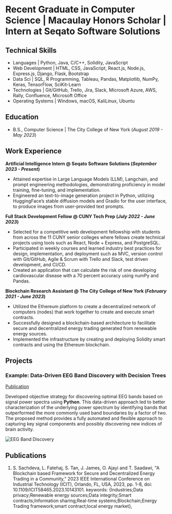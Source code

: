 
# Recent Graduate in Computer Science | Macaulay Honors Scholar | Intern at Seqato Software Solutions

## Technical Skills
- Languages | Python, Java, C/C++, Solidity, JavaScript
- Web Development | HTML, CSS, JavaScript, React.js, Node.js, Express.js, Django, Flask, Bootstrap
- Data Sci | SQL, R Programming, Tableau, Pandas, Matplotlib, NumPy, Keras, TensorFlow, SciKit-Learn
- Technologies | Git/GitHub, Trello, Jira, Slack, Microsoft Azure, AWS, Rally, Confluence, Microsoft Office
- Operating Systems | Windows, macOS, KaliLinux, Ubuntu

## Education        		
- B.S., Computer Science | The City College of New York (_August 2019 - May 2023_)

## Work Experience
**Artificial Intelligence Intern @ Seqato Software Solutions (_September 2023 - Present_)**
- Attained expertise in Large Language Models (LLM), Langchain, and prompt engineering methodologies, demonstrating
proficiency in model training, fine-tuning, and implementation.
- Engineered an text-to-image generation project in Python, utilizing HuggingFace’s stable diffusion models and Gradio for the
user interface, to produce images from user-provided text prompts.

**Full Stack Development Fellow @ CUNY Tech Prep (_July 2022 - June 2023_)**
- Selected for a competitive web development fellowship with students from across the 11 CUNY senior colleges where fellows
create technical projects using tools such as React, Node + Express, and PostgreSQL.
- Participated in weekly courses and learned industry best practices for design, implementation, and deployment such as MVC,
version control with Git/GitHub, Agile & Scrum with Trello and Slack, test driven development, and CI/CD.
- Created an application that can calculate the risk of one developing cardiovascular disease with a 70 percent accuracy using numPy and Pandas.

**Blockchain Research Assistant @ The City College of New York (_February 2021 - June 2023_)**
- Utilized the Ethereum platform to create a decentralized network of computers (nodes) that work together to create and
execute smart contracts.
- Successfully designed a blockchain-based architecture to facilitate secure and decentralized energy trading generated from
renewable energy sources.
- Implemented the infrastructure by creating and deploying Solidity smart contracts and using the Ethereum blockchain.

## Projects
### Example: Data-Driven EEG Band Discovery with Decision Trees
[Publication](https://www.mdpi.com/1424-8220/22/8/3048)

Developed objective strategy for discovering optimal EEG bands based on signal power spectra using **Python**. This data-driven approach led to better characterization of the underlying power spectrum by identifying bands that outperformed the more commonly used band boundaries by a factor of two. The proposed method provides a fully automated and flexible approach to capturing key signal components and possibly discovering new indices of brain activity.

![EEG Band Discovery](/assets/img/eeg_band_discovery.jpeg)


## Publications
1. S. Sachdeva, L. Fatehaj, S. Tan, J. James, O. Ajayi and T. Saadawi, "A Blockchain based Framework for Secure and Decentralized Energy Trading in a Community," 2023 IEEE International Conference on Industrial Technology (ICIT), Orlando, FL, USA, 2023, pp. 1-8, doi: 10.1109/ICIT58465.2023.10143101. keywords: {Industries;Data privacy;Renewable energy sources;Data integrity;Smart contracts;Information sharing;Real-time systems;Blockchain;Energy Trading framework;smart contract;local energy market},


